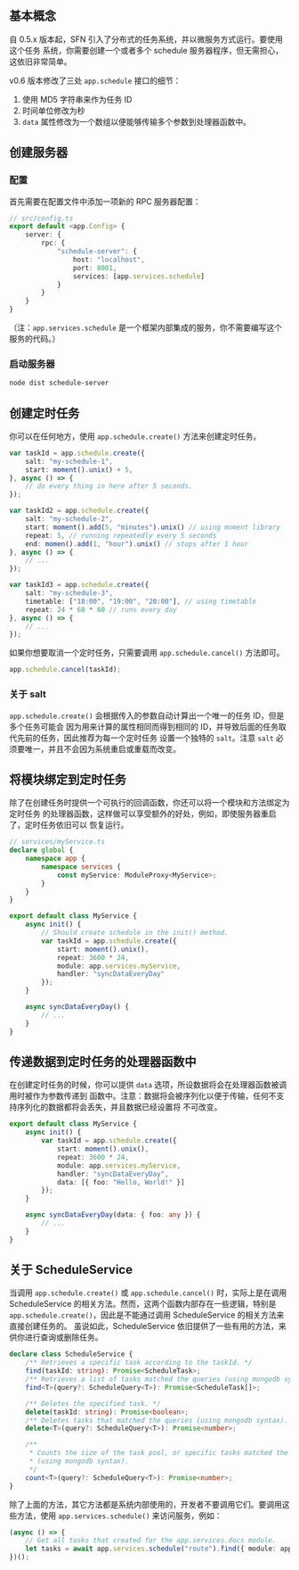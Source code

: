 <!-- title: 定时任务; order: 17 -->
## 基本概念

自 0.5.x 版本起，SFN 引入了分布式的任务系统，并以微服务方式运行。要使用这个任务
系统，你需要创建一个或者多个 schedule 服务器程序，但无需担心，这依旧非常简单。

v0.6 版本修改了三处 `app.schedule` 接口的细节：

1. 使用 MD5 字符串来作为任务 ID
2. 时间单位修改为秒
3. `data` 属性修改为一个数组以便能够传输多个参数到处理器函数中。

## 创建服务器

### 配置

首先需要在配置文件中添加一项新的 RPC 服务器配置：

```typescript
// src/config.ts
export default <app.Config> {
    server: {
        rpc: {
            "schedule-server": {
                host: "localhost",
                port: 8001,
                services: [app.services.schedule]
            }
        }
    }
}
```

（注：`app.services.schedule` 是一个框架内部集成的服务，你不需要编写这个服务的代码。）

### 启动服务器

```sh
node dist schedule-server
```

## 创建定时任务

你可以在任何地方，使用 `app.schedule.create()` 方法来创建定时任务。

```typescript
var taskId = app.schedule.create({
    salt: "my-schedule-1",
    start: moment().unix() + 5,
}, async () => {
    // do every thing in here after 5 seconds.
});

var taskId2 = app.schedule.create({
    salt: "my-schedule-2",
    start: moment().add(5, "minutes").unix() // using moment library
    repeat: 5, // running repeatedly every 5 seconds
    end: momen().add(1, "hour").unix() // stops after 1 hour
}, async () => {
    // ...
});

var taskId3 = app.schedule.create({
    salt: "my-schedule-3",
    timetable: ["18:00", "19:00", "20:00"], // using timetable
    repeat: 24 * 60 * 60 // runs every day
}, async () => {
    // ...
});
```

如果你想要取消一个定时任务，只需要调用 `app.schedule.cancel()` 方法即可。

```typescript
app.schedule.cancel(taskId);
```

### 关于 salt

`app.schedule.create()` 会根据传入的参数自动计算出一个唯一的任务 ID，但是多个任务可能会
因为用来计算的属性相同而得到相同的 ID，并导致后面的任务取代先前的任务，因此推荐为每一个定时任务
设置一个独特的 `salt`。注意 `salt` 必须要唯一，并且不会因为系统重启或重载而改变。

## 将模块绑定到定时任务

除了在创建任务时提供一个可执行的回调函数，你还可以将一个模块和方法绑定为定时任务
的处理器函数，这样做可以享受额外的好处，例如，即使服务器重启了，定时任务依旧可以
恢复运行。

```typescript
// services/myService.ts
declare global {
    namespace app {
        namespace services {
            const myService: ModuleProxy<MyService>;
        }
    }
}

export default class MyService {
    async init() {
        // Should create schedule in the init() method.
        var taskId = app.schedule.create({
            start: moment().unix(),
            repeat: 3600 * 24,
            module: app.services.myService,
            handler: "syncDataEveryDay"
        });
    }

    async syncDataEveryDay() {
        // ...
    }
}
```

## 传递数据到定时任务的处理器函数中

在创建定时任务的时候，你可以提供 `data` 选项，所设数据将会在处理器函数被调用时被作为参数传递到
函数中。注意：数据将会被序列化以便于传输，任何不支持序列化的数据都将会丢失，并且数据已经设置将
不可改变。

```typescript
export default class MyService {
    async init() {
        var taskId = app.schedule.create({
            start: moment().unix(),
            repeat: 3600 * 24,
            module: app.services.myService,
            handler: "syncDataEveryDay",
            data: [{ foo: "Hello, World!" }]
        });
    }

    async syncDataEveryDay(data: { foo: any }) {
        // ...
    }
}
```

## 关于 ScheduleService

当调用 `app.schedule.create()` 或 `app.schedule.cancel()` 时，实际上是在调用
ScheduleService 的相关方法。然而，这两个函数内部存在一些逻辑，特别是
`app.schedule.create()`，因此是不能通过调用 ScheduleService 的相关方法来直接创建任务的。
虽说如此，ScheduleService 依旧提供了一些有用的方法，来供你进行查询或删除任务。

```ts
declare class ScheduleService {
    /** Retrieves a specific task according to the taskId. */
    find(taskId: string): Promise<ScheduleTask>;
    /** Retrieves a list of tasks matched the queries (using mongodb syntax). */
    find<T>(query?: ScheduleQuery<T>): Promise<ScheduleTask[]>;

    /** Deletes the specified task. */
    delete(taskId: string): Promise<boolean>;
    /** Deletes tasks that matched the queries (using mongodb syntax).  */
    delete<T>(query?: ScheduleQuery<T>): Promise<number>;

    /**
     * Counts the size of the task pool, or specific tasks matched the queries
     * (using mongodb syntax).
     */
    count<T>(query?: ScheduleQuery<T>): Promise<number>;
}
```

除了上面的方法，其它方法都是系统内部使用的，开发者不要调用它们。要调用这些方法，使用
`app.services.schedule()` 来访问服务，例如：

```ts
(async () => {
    // Get all tasks that created for the app.services.docs module.
    let tasks = await app.services.schedule("route").find({ module: app.services.docs });
})();
```